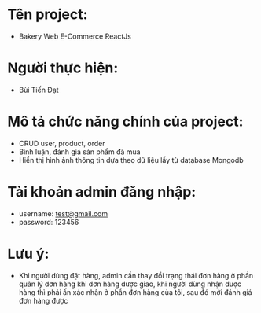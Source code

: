 # Tên project:

- Bakery Web E-Commerce ReactJs

# Người thực hiện:

- Bùi Tiến Đạt

# Mô tả chức năng chính của project:

- CRUD user, product, order
- Bình luận, đánh giá sản phẩm đã mua
- Hiển thị hình ảnh thông tin dựa theo dữ liệu lấy từ database Mongodb

# Tài khoản admin đăng nhập:

- username: test@gmail.com
- password: 123456

# Lưu ý:

- Khi người dùng đặt hàng, admin cần thay đổi trạng thái đơn hàng ở phần quản lý
  đơn hàng khi đơn hàng được giao, khi người dùng nhận được hàng thì phải ấn xác
  nhận ở phần đơn hàng của tôi, sau đó mới đánh giá đơn hàng được
